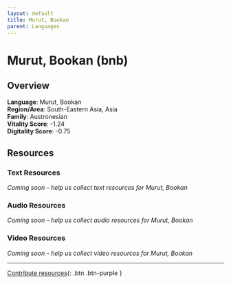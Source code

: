 ```yaml
---
layout: default
title: Murut, Bookan
parent: Languages
---
```


# Murut, Bookan (bnb)

## Overview

**Language**: Murut, Bookan  
**Region/Area**: South-Eastern Asia, Asia  
**Family**: Austronesian  
**Vitality Score**: -1.24  
**Digitality Score**: -0.75  

## Resources

### Text Resources
*Coming soon - help us collect text resources for Murut, Bookan*

### Audio Resources
*Coming soon - help us collect audio resources for Murut, Bookan*

### Video Resources
*Coming soon - help us collect video resources for Murut, Bookan*

---

[Contribute resources](https://fairtrain.github.io/){: .btn .btn-purple }
